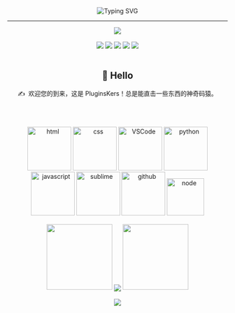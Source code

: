<div align="center">
  <img src="https://readme-typing-svg.herokuapp.com?font=Fira+Code&pause=1000&width=435&lines=console.log('PluginsKers');%E5%BF%B5%E5%BF%B5%E4%B8%8D%E5%BF%98%EF%BC%8C%E5%BF%85%E6%9C%89%E5%9B%9E%E5%93%8D%EF%BC%81" alt="Typing SVG" />
</div>

<hr />

<div align="center">
  <img src="https://camo.githubusercontent.com/810fafff9494605b8da8804af6bc6a38af0aaaf160ea7898b20583b9441bee76/68747470733a2f2f63646e2e6a7364656c6976722e6e65742f67682f73756e3032323553554e2f70686f746f732f696d616765732f3230323130383330303031393535362e676966" />
</div>

<br />

<div align="center">
  <img src="https://img.shields.io/badge/-HTML5-E34F26?style=flat-square&logo=html5&logoColor=white" /> <img src="https://img.shields.io/badge/-CSS3-1572B6?style=flat-square&logo=css3" /> <img src="https://img.shields.io/badge/-JavaScript-oringe?style=flat-square&logo=javascript" />   <img src="https://img.shields.io/github/stars/PluginsKers?style=social" />   <img src="https://img.shields.io/github/followers/PluginsKers?style=social" />
</div>

<br />

<div align="center">
  <h2>🙋 Hello</h2>
</div>

<div align="center">
  <p>✍️&nbsp;&nbsp;欢迎您的到来，这是 PluginsKers！总是能直击一些东西的神奇码猿。</p>
</div>

<br /><br />

<!-- Gif -->
<div align="center">
  <img alt-"html5" src="https://media.giphy.com/media/XAxylRMCdpbEWUAvr8/giphy.gif" width="100" title="html">
  <img alt="css" src="https://media.giphy.com/media/fsEaZldNC8A1PJ3mwp/giphy.gif" width="100" title="css">
  <img alt="VSCode" src="https://i.giphy.com/media/IdyAQJVN2kVPNUrojM/200.webp" width="100" title="vscode">
  <img alt="python" src="https://i.giphy.com/media/LMt9638dO8dftAjtco/200.webp" width="100" title="python">
  <img alt="javascript" src="https://media3.giphy.com/media/ln7z2eWriiQAllfVcn/200w.webp" width="100" title="javascript">
  <img alt="sublime" src="https://media.giphy.com/media/jnDKffgCfGYOp6cMTK/giphy.gif" width="100" title="sublime">
  <img alt="github" src="https://i.giphy.com/media/KzJkzjggfGN5Py6nkT/200.webp" width="100" title="github">
  <img alt="node" src="https://media.giphy.com/media/kdFc8fubgS31b8DsVu/giphy.gif" width="85" title="node">
</div>

<br />

<!-- 连续提交代码天数记录 -->
<div align="center">
  <img width="150" src="https://cdn.jsdelivr.net/gh/sun0225SUN/photos/images/202108300310676.png" />
  <img align="center" src="https://github-readme-streak-stats.herokuapp.com/?user=PluginsKers&theme=dark&hide_border=true" />
  <img width="150" src="https://cdn.jsdelivr.net/gh/sun0225SUN/photos/images/202108300312623.png" />
</div>

<br />

<!-- just img -->
<div align="center"><img src="https://cdn.jsdelivr.net/gh/sun0225SUN/photos/images/202110311924844.png" /></div>
